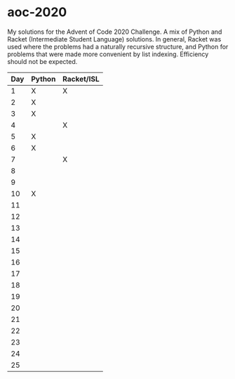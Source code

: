 # aoc-2020
My solutions for the Advent of Code 2020 Challenge. A mix of Python and Racket (Intermediate Student Language) solutions. In general, Racket was used where the problems had a naturally recursive structure, and Python for problems that were made more convenient by list indexing. Efficiency should not be expected.

|   Day   | Python | Racket/ISL |
| ------- | -------|------------|
| 1       | X      | X          |
| 2       | X      |            |
| 3       | X      |            |
| 4       |        | X          |
| 5       | X      |            |
| 6       | X      |            |
| 7       |        | X          |
| 8       |        |            |
| 9       |        |            |
| 10      | X      |            |
| 11      |        |            |
| 12      |        |            |
| 13      |        |            |
| 14      |        |            |
| 15      |        |            |
| 16      |        |            |
| 17      |        |            |
| 18      |        |            |
| 19      |        |            |
| 20      |        |            |
| 21      |        |            |
| 22      |        |            |
| 23      |        |            |
| 24      |        |            |
| 25      |        |            |
